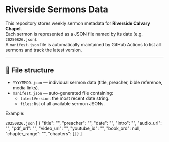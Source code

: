 # Riverside Sermons Data

This repository stores weekly sermon metadata for **Riverside Calvary Chapel**.  
Each sermon is represented as a JSON file named by its date (e.g. `20250826.json`).  
A `manifest.json` file is automatically maintained by GitHub Actions to list all sermons and track the latest version.

---

## 📂 File structure
- `YYYYMMDD.json` — individual sermon data (title, preacher, bible reference, media links).  
- `manifest.json` — auto-generated file containing:
  - `latestVersion`: the most recent date string.  
  - `files`: list of all available sermon JSONs.  

Example:

`20250826.json`
[
  {
    "title": "",
    "preacher": "",
    "date": "",
    "intro": "",
    "audio_url": "",
    "pdf_url": "",
    "video_url": "",
    "youtube_id": "",
    "book_ord": null,
    "chapter_range": "",
    "chapters": []
  }
]
